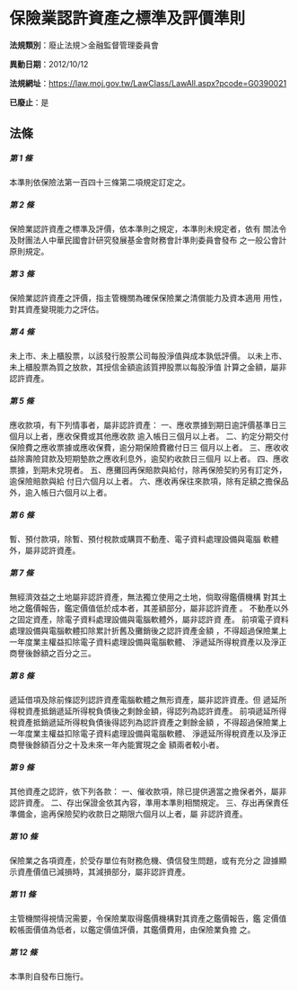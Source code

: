 # 保險業認許資產之標準及評價準則

**法規類別**：廢止法規＞金融監督管理委員會

**異動日期**：2012/10/12  

**法規網址**：https://law.moj.gov.tw/LawClass/LawAll.aspx?pcode=G0390021

**已廢止**：是



## 法條
##### 第 1 條
本準則依保險法第一百四十三條第二項規定訂定之。

##### 第 2 條
保險業認許資產之標準及評價，依本準則之規定，本準則未規定者，依有
關法令及財團法人中華民國會計研究發展基金會財務會計準則委員會發布
之一般公會計原則規定。

##### 第 3 條
保險業認許資產之評價，指主管機關為確保保險業之清償能力及資本適用
用性，對其資產變現能力之評估。

##### 第 4 條
未上市、未上櫃股票，以該發行股票公司每股淨值與成本孰低評價。
以未上市、未上櫃股票為質之放款，其授信金額逾該質押股票以每股淨值
計算之金額，屬非認許資產。

##### 第 5 條
應收款項，有下列情事者，屬非認許資產：
一、應收票據到期日逾評價基準日三個月以上者，應收保費或其他應收款
    逾入帳日三個月以上者。
二、約定分期交付保險費之應收票據或應收保費，逾分期保險費繳付日三
    個月以上者。
三、應收收益除壽險貸款及短期墊款之應收利息外，逾契約收款日三個月
    以上者。
四、應收票據，到期未兌現者。
五、應攤回再保賠款與給付，除再保險契約另有訂定外，逾保險賠款與給
    付日六個月以上者。
六、應收再保往來款項，除有足額之擔保品外，逾入帳日六個月以上者。


##### 第 6 條
暫、預付款項，除暫、預付稅款或購買不動產、電子資料處理設備與電腦
軟體外，屬非認許資產。

##### 第 7 條
無經濟效益之土地屬非認許資產，無法獨立使用之土地，倘取得鑑價機構
對其土地之鑑價報告，鑑定價值低於成本者，其差額部分，屬非認許資產
。
不動產以外之固定資產，除電子資料處理設備與電腦軟體外，屬非認許資
產。
前項電子資料處理設備與電腦軟體扣除累計折舊及攤銷後之認許資產金額
，不得超過保險業上一年度業主權益扣除電子資料處理設備與電腦軟體、
淨遞延所得稅資產以及淨正商譽後餘額之百分之三。

##### 第 8 條
遞延借項及除前條認列認許資產電腦軟體之無形資產，屬非認許資產。但
遞延所得稅資產抵銷遞延所得稅負債後之剩餘金額，得認列為認許資產。
前項遞延所得稅資產抵銷遞延所得稅負債後得認列為認許資產之剩餘金額
，不得超過保險業上一年度業主權益扣除電子資料處理設備與電腦軟體、
淨遞延所得稅資產以及淨正商譽後餘額百分之十及未來一年內能實現之金
額兩者較小者。

##### 第 9 條
其他資產之認許，依下列各款：
一、催收款項，除已提供適當之擔保者外，屬非認許資產。
二、存出保證金依其內容，準用本準則相關規定。
三、存出再保責任準備金，逾再保險契約收款日之期限六個月以上者，屬
    非認許資產。


##### 第 10 條
保險業之各項資產，於受存單位有財務危機、債信發生問題，或有充分之
證據顯示資產價值已減損時，其減損部分，屬非認許資產。

##### 第 11 條
主管機關得視情況需要，令保險業取得鑑價機構對其資產之鑑價報告，鑑
定價值較帳面價值為低者，以鑑定價值評價，其鑑價費用，由保險業負擔
之。

##### 第 12 條
本準則自發布日施行。


